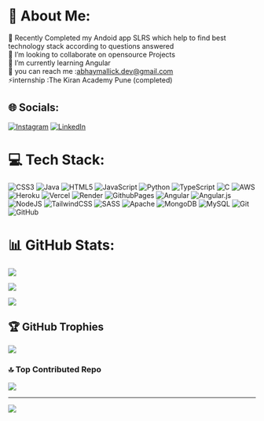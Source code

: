 
# 💫 About Me:

🔭 Recently Completed my Andoid app SLRS which help to find best technology stack according to questions answered <br>🤝 I’m looking to collaborate on opensource Projects<br>🌱 I’m currently learning Angular<br>💬 you can reach me :abhaymallick.dev@gmail.com<br>⚡internship :The Kiran Academy Pune (completed)





## 🌐 Socials:

[![Instagram](https://img.shields.io/badge/Instagram-%23E4405F.svg?logo=Instagram&logoColor=white)](https://instagram.com/abhay_as_u_like_it) [![LinkedIn](https://img.shields.io/badge/LinkedIn-%230077B5.svg?logo=linkedin&logoColor=white)](https://linkedin.com/in/abhaymallick2002) 



# 💻 Tech Stack:

![CSS3](https://img.shields.io/badge/css3-%231572B6.svg?style=for-the-badge&logo=css3&logoColor=white) ![Java](https://img.shields.io/badge/java-%23ED8B00.svg?style=for-the-badge&logo=openjdk&logoColor=white) ![HTML5](https://img.shields.io/badge/html5-%23E34F26.svg?style=for-the-badge&logo=html5&logoColor=white) ![JavaScript](https://img.shields.io/badge/javascript-%23323330.svg?style=for-the-badge&logo=javascript&logoColor=%23F7DF1E) ![Python](https://img.shields.io/badge/python-3670A0?style=for-the-badge&logo=python&logoColor=ffdd54) ![TypeScript](https://img.shields.io/badge/typescript-%23007ACC.svg?style=for-the-badge&logo=typescript&logoColor=white) ![C](https://img.shields.io/badge/c-%2300599C.svg?style=for-the-badge&logo=c&logoColor=white) ![AWS](https://img.shields.io/badge/AWS-%23FF9900.svg?style=for-the-badge&logo=amazon-aws&logoColor=white) ![Heroku](https://img.shields.io/badge/heroku-%23430098.svg?style=for-the-badge&logo=heroku&logoColor=white) ![Vercel](https://img.shields.io/badge/vercel-%23000000.svg?style=for-the-badge&logo=vercel&logoColor=white) ![Render](https://img.shields.io/badge/Render-%46E3B7.svg?style=for-the-badge&logo=render&logoColor=white) ![GithubPages](https://img.shields.io/badge/github%20pages-121013?style=for-the-badge&logo=github&logoColor=white) ![Angular](https://img.shields.io/badge/angular-%23DD0031.svg?style=for-the-badge&logo=angular&logoColor=white) ![Angular.js](https://img.shields.io/badge/angular.js-%23E23237.svg?style=for-the-badge&logo=angularjs&logoColor=white) ![NodeJS](https://img.shields.io/badge/node.js-6DA55F?style=for-the-badge&logo=node.js&logoColor=white) ![TailwindCSS](https://img.shields.io/badge/tailwindcss-%2338B2AC.svg?style=for-the-badge&logo=tailwind-css&logoColor=white) ![SASS](https://img.shields.io/badge/SASS-hotpink.svg?style=for-the-badge&logo=SASS&logoColor=white) ![Apache](https://img.shields.io/badge/apache-%23D42029.svg?style=for-the-badge&logo=apache&logoColor=white) ![MongoDB](https://img.shields.io/badge/MongoDB-%234ea94b.svg?style=for-the-badge&logo=mongodb&logoColor=white) ![MySQL](https://img.shields.io/badge/mysql-4479A1.svg?style=for-the-badge&logo=mysql&logoColor=white) ![Git](https://img.shields.io/badge/git-%23F05033.svg?style=for-the-badge&logo=git&logoColor=white) ![GitHub](https://img.shields.io/badge/github-%23121011.svg?style=for-the-badge&logo=github&logoColor=white)

# 📊 GitHub Stats:

![](https://github-readme-stats.vercel.app/api?username=abhay2204&theme=shadow_green&hide_border=false&include_all_commits=true&count_private=false)<br/>

![](https://github-readme-streak-stats.herokuapp.com/?user=abhay2204&theme=shadow_green&hide_border=false)<br/>

![](https://github-readme-stats.vercel.app/api/top-langs/?username=abhay2204&theme=shadow_green&hide_border=false&include_all_commits=true&count_private=false&layout=compact)



## 🏆 GitHub Trophies

![](https://github-profile-trophy.vercel.app/?username=abhay2204&theme=radical&no-frame=false&no-bg=true&margin-w=4)



### 🔝 Top Contributed Repo

![](https://github-contributor-stats.vercel.app/api?username=abhay2204&limit=5&theme=dark&combine_all_yearly_contributions=true)



---

[![](https://visitcount.itsvg.in/api?id=abhay2204&icon=0&color=0)](https://visitcount.itsvg.in)



<!-- Proudly created with GPRM ( https://gprm.itsvg.in ) -->
